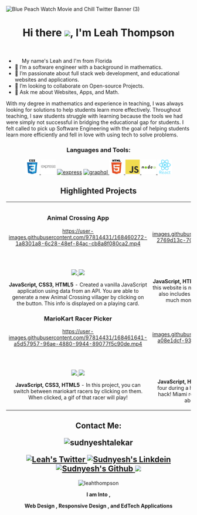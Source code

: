 
![Blue Peach Watch Movie and Chill Twitter Banner (3)](https://user-images.githubusercontent.com/97814431/168457214-e9e85f76-04b1-4c2d-892f-b72bfdf635a6.png)

<h1 align="center">Hi there <img src="https://github.com/sudnyeshtalekar/sudnyeshtalekar/blob/master/Assets/Hi.gif" width="40px">, I'm Leah Thompson</h1> 



&nbsp;&nbsp;&nbsp;&nbsp;&nbsp;&nbsp;&nbsp;&nbsp;&nbsp;&nbsp;&nbsp;&nbsp;&nbsp;&nbsp;&nbsp;&nbsp;&nbsp;&nbsp;&nbsp;&nbsp;&nbsp;&nbsp;&nbsp;&nbsp;&nbsp;&nbsp;&nbsp;&nbsp;&nbsp;&nbsp;&nbsp;&nbsp;&nbsp;&nbsp;&nbsp;&nbsp;&nbsp;&nbsp;&nbsp;&nbsp;&nbsp;&nbsp;&nbsp;&nbsp;&nbsp;&nbsp;&nbsp;&nbsp;&nbsp;&nbsp;&nbsp;&nbsp;&nbsp;&nbsp;&nbsp;&nbsp;&nbsp;&nbsp;&nbsp;  <b align="center"></b> <br>
- <img src ="https://s3.amazonaws.com/pix.iemoji.com/images/emoji/apple/ios-12/256/girl-light-skin-tone.png" height= 15px width = 15px> My name's Leah and I'm from Florida
- 🔭 I’m a software engineer with a background in mathematics.
- 🌱 I’m passionate about full stack web development, and educational websites and applications.
- 👯 I’m looking to collaborate on Open-source Projects.
- 💬 Ask me about Websites, Apps, and Math.

<p>With my degree in mathematics and experience in teaching, I was always looking for solutions to help students learn more effectively. Throughout teaching, I saw students struggle with learning because the tools we had were simply not successful in bridging the educational gap for students. I felt called to pick up Software Engineering with the goal of helping students learn more efficiently and fell in love with using tech to solve problems.
</ p>


<h3 align="center">Languages and Tools:</h3>
<p align="center"> <a href="https://www.w3schools.com/css/" target="_blank" rel="noreferrer"> <img src="https://raw.githubusercontent.com/devicons/devicon/master/icons/css3/css3-original-wordmark.svg" alt="css3" width="40" height="40"/> </a> <a href="https://expressjs.com" target="_blank" rel="noreferrer">
<img src="https://raw.githubusercontent.com/devicons/devicon/master/icons/express/express-original-wordmark.svg#gh-light-mode-only" alt="express" width="40" height="40"/></a> <a href="https://expressjs.com" target="_blank" rel="noreferrer"> <img src="https://user-images.githubusercontent.com/97814431/168950364-92449271-571d-4cd3-bbb0-94f7c6987db2.png#gh-dark-mode-only" alt="express" width="40" height="40"/></a> <a href="https://graphql.org" target="_blank" rel="noreferrer"> <img src="https://www.vectorlogo.zone/logos/graphql/graphql-icon.svg" alt="graphql" width="40" height="40"/> </a> <a href="https://www.w3.org/html/" target="_blank" rel="noreferrer"> <img src="https://raw.githubusercontent.com/devicons/devicon/master/icons/html5/html5-original-wordmark.svg" alt="html5" width="40" height="40"/> </a> <a href="https://developer.mozilla.org/en-US/docs/Web/JavaScript" target="_blank" rel="noreferrer"> <img src="https://raw.githubusercontent.com/devicons/devicon/master/icons/javascript/javascript-original.svg" alt="javascript" width="40" height="40"/> </a> <a href="https://nodejs.org" target="_blank" rel="noreferrer"> <img src="https://raw.githubusercontent.com/devicons/devicon/master/icons/nodejs/nodejs-original-wordmark.svg" alt="nodejs" width="40" height="40"/> </a> <a href="https://reactjs.org/" target="_blank" rel="noreferrer"> <img src="https://raw.githubusercontent.com/devicons/devicon/master/icons/react/react-original-wordmark.svg" alt="react" width="40" height="40"/> </a> </p>


<h2 align="center">Highlighted Projects </h2>
<div align="center">
<table>
<tr>
<td width="50%">
<h3 align="center" color="white">Animal Crossing App</h2>
<div align="center" >  
<a href='https://animal-crossing-app.netlify.app/'> 
</a>
  
 https://user-images.githubusercontent.com/97814431/168460272-1a8301a8-6c28-48ef-84ac-cb8a8f080ca2.mp4
  
<br>
<br>
<p>
  <a href="https://github.com/leahthompson01/ACNH-Generator" target="_blank">
  
<img src="https://img.shields.io/badge/Code-black?style=for-the-badge&logo=github"/>
    
<a href="https://animal-crossing-app.netlify.app/" target="_blank">
<img src="https://img.shields.io/badge/-website-green?style=for-the-badge&color=cb7e67"/>
</a>
</p>
<p><strong>JavaScript, CSS3, HTML5</strong> - Created a vanilla JavaScript application using data from an API. You are able to generate a new Animal Crossing villager by clicking on the button. This info is displayed on a playing card.</p>
</div>
  
  <h3 align="center" color="white">MarioKart Racer Picker</h2>
<div align="center" >  
<a href='https://leahthompson01.github.io/MarioKart/'> 
</a>
  
https://user-images.githubusercontent.com/97814431/168461641-a5d57957-96ae-4880-9944-89077f5c90de.mp4
  
<br>
<br>
<p>
  <a href="https://github.com/leahthompson01/MarioKart" target="_blank">
  
<img src="https://img.shields.io/badge/Code-black?style=for-the-badge&logo=github"/>
    
<a href="https://leahthompson01.github.io/MarioKart/" target="_blank">
<img src="https://img.shields.io/badge/-website-green?style=for-the-badge&color=cb7e67"/>
</a>
</p>
<p><strong>JavaScript, CSS3, HTML5</strong> - In this project, you can switch between mariokart racers by clicking on them. When clicked, a gif of that racer will play!</p>
</div>
</td>
<td width="50%">
<h3 align="center" color="white">Capital Hack</h2>
<div align="center" >  
<a href='https://raissa-k.github.io/TECHTOGETHER-HACK/index.html'>
</a>
 
https://user-images.githubusercontent.com/97814431/168461352-2769d13c-7079-4a4b-8916-1c19bb1b5243.mp4
  
<br>
<br>
<p>
<a href="https://github.com/raissa-k/TECHTOGETHER-HACK" target="_blank">
<img src="https://img.shields.io/badge/Code-black?style=for-the-badge&logo=github"/>
</a>  
<a href="https://raissa-k.github.io/TECHTOGETHER-HACK/index.html" target="_blank">
<img src="https://img.shields.io/badge/-website-green?style=for-the-badge&color=cb7e67"/>
</a>
</p>
<p><strong>JavaScript, HTML5, CSS3</strong> - Completed for a hackathon, this website is not only responsive and fully accessible. It also includes calculators to accurately estimate how much money is in your 401k or 403b account.</p>
</div>
  <h3 align="center" color="white">Above the Horizon</h2>
<div align="center" >  
<a href='https://leahthompson01.github.io/UpdatedSpace/index.html'>
</a>
 
https://user-images.githubusercontent.com/97814431/168459317-a08e1dcf-9335-4331-947b-b63722c42e64.mp4
  
<br>
<br>
<p>
<a href="https://github.com/leahthompson01/UpdatedSpace" target="_blank">
<img src="https://img.shields.io/badge/Code-black?style=for-the-badge&logo=github"/>
</a>  
<a href="https://leahthompson01.github.io/UpdatedSpace/index.html" target="_blank">
<img src="https://img.shields.io/badge/-website-green?style=for-the-badge&color=cb7e67"/>
</a>
</p>
<p><strong>JavaScript, HTML5, CSS3</strong> - Completed as a team of four during a hackathon. This project won best space hack! Miami residents can use this app to learn more about the Florida space scene.</p>
</div>
</table>

<h2 align="center">Contact Me:
<p align="center"> <img src="https://komarev.com/ghpvc/?username=leahthompson01" alt="sudnyeshtalekar" /> </p>
<a href="https://twitter.com/LeahT2020">
  <img  alt="Leah's Twitter" width="35px" src="https://cdn.jsdelivr.net/npm/simple-icons@v3/icons/twitter.svg" />
</a>
<a href="https://www.linkedin.com/in/leah-thompson-3a163416a/">
  <img  alt="Sudnyesh's Linkdein" width="35px" src="https://cdn.jsdelivr.net/npm/simple-icons@v3/icons/linkedin.svg" />
</a>
<a href="https://github.com/leahthompson01">
  <img  alt="Sudnyesh's Github" width="35px" src="https://cdn.jsdelivr.net/npm/simple-icons@v3/icons/github.svg" />
</a>
<a href="https://leahthompson.netlify.app/">
  <img width="35px" src="https://cdn.jsdelivr.net/npm/simple-icons@3.2.0/icons/write-dot-as.svg" />
</a>
  </h2>
  </ br>

<p align="center"> <img src="https://github-readme-stats.vercel.app/api?username=leahthompson01&show_icons=true&theme=dark" alt="leahthompson" /> 
</p>

**I am Into ,**

**Web Design ,   Responsive Design ,   and EdTech Applications**

<br />
